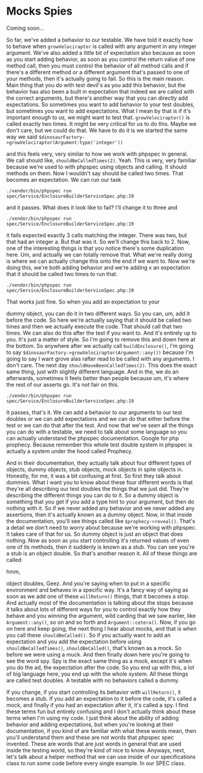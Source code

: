 # Mocks Spies

Coming soon...

So far, we've added a behavior to our testable. We have told it exactly how to behave
when `growVelociraptor` is called with any argument in any integer argument. We've
also added a little bit of expectation also because as soon as you start adding
behavior, as soon as you control the return value of one method call, then you must
control the behavior of all method calls and if there's a different method or a
different argument that's passed to one of your methods, then it's actually going to
fail. So this is the main reason. Main thing that you do with test devil's as you add
this behavior, but the behavior has also been a built in expectation that indeed we
are called with the correct arguments, but there's another way that you can directly
add expectations. So sometimes you want to add behavior to your test doubles, but
sometimes you want to add expectations. What I mean by that is if it's important
enough to us, we might want to test that. `growVelociraptor()` is called exactly two
times. It might be very critical for us to do this. Maybe we don't care, but we could
do that. We have to do it is we started the same way we said 
`$dinosaurFactory->growVelociraptor(Argument:type('integer'))`

and this feels very, very similar to how we work with phpspec in general. We
call should like, `shouldBeCalledTimes(2)`. Yeah. This is very, very familiar
because we're used to with phpspec using objects and calling. It should methods on
them. Now I wouldn't say should be called two times. That becomes an expectation. We
can run our task 

```terminal-silent
./vendor/bin/phpspec run spec/Service/EnclosureBuilderServiceSpec.php:19
```

and it passes. What does it look like to fail? I'll change it to three and 

```terminal-silent
./vendor/bin/phpspec run spec/Service/EnclosureBuilderServiceSpec.php:19
```

it fails expected exactly 3 calls matching the integer. There was two,
but that had an integer a. But that was it. So we'll change this back to 2. Now,
one of the interesting things is that you notice there's some duplication here. Um,
and actually we can totally remove that. What we're really doing is where we can
actually change this onto the end if we want to. Now we're doing this, we're both
adding behavior and we're adding x an expectation that it should be called two times
to run that. 

```terminal-silent
./vendor/bin/phpspec run spec/Service/EnclosureBuilderServiceSpec.php:19
```

That works just fine. So when you add an expectation to your

dummy object, you can do it in two different ways. So you can, um, add it before the
code. So here we're actually saying that it should be called two times and then we
actually execute the code. That should call that two times. We can also do this after
the test if you want to. And it's entirely up to you. It's just a matter of style. So
I'm going to remove this and down here at the bottom. So anywhere after we actually
call `buildEnclosure()`, I'm going to say `$dinosaurFactory->growVelociraptor(Argument::any())`
 because I'm going to say I want
grove alas rafter read to be called with any arguments. I don't care. The next day
`shouldHaveBeenCalledTimes(2)`. This does the exact same thing, just with slightly
different language. And in the, we do an afterwards, sometimes it feels better than
people because um, it's where the rest of our asserts go. It's not fair on this. 

```terminal-silent
./vendor/bin/phpspec run spec/Service/EnclosureBuilderServiceSpec.php:19
```

It passes, that's it. We can add a behavior to our arguments to our test doubles or we
can add expectations and we can do that either before the test or we can do that
after the test. And now that we've seen all the things you can do with a testable, we
need to talk about some language so you can actually understand the phpspec
documentation. Google for php prophecy. Because remember this whole test double
system in phpspec is actually a system under the hood called Prophecy.

And in their documentation, they actually talk about four different types of objects,
dummy objects, stub objects, mock objects in spite objects in. Honestly, for me, it
was a bit confusing at first. So first they talk about dummies. What I want you to
know about these four different words is that they're all describing our test doubles
the things that we just did. They're describing the different things you can do to
it. So a dummy object is something that you get if you add a type hint to your
argument, but then do nothing with it. So if we never added any behavior and we never
added any assertions, then it's actually known as a dummy object. Now, in that inside
the documentation, you'll see things called like `$prophecy->reveal()`. That's a
detail we don't need to worry about because we're working with phpspec. It
takes care of that for us. So dummy object is just an object that does nothing. Now
as soon as you start controlling it's returned values of even one of its methods,
then it suddenly is known as a stub. You can see you're a stub is an object double.
So that's another reason it. All of these things are called

hmm,

object doubles, Geez. And you're saying when to put in a specific environment and
behaves in a specific way. It's a fancy way of saying as soon as we add one of these
`willReturn()` things, that it becomes a stop. And actually most of the documentation is
talking about the stops because it talks about lots of different ways for you to
control exactly how they behave and you winning the argument, wild carding that we
saw earlier, like `Argument::any()`, so on and so forth and `Argument::cetera()`. Now, if you
go on here and keep going, the next thing I hear about mocks, and that is when you
call these `shouldBeCalled()`. So if you actually want to add an expectation and you
add the expectation before using `shouldBeCalledTimes()`, `shouldBeCalled()`, that's
known as a mock. So before we were using a muck. And then finally down here you're
going to see the word spy. Spy is the exact same thing as a mock, except it's when
you do the ad, the expectation after the code. So you end up with this, a lot of big
language here, you end up with the whole system. All these things are called test
doubles. A testable with no behaviors called a dummy.

If you change, if you start controlling its behavior with `willReturn()`, it becomes a
stub. If you add an expectation to it before the code, it's called a mock, and
finally if you had an expectation after it, it's called a spy. I find these terms fun
but entirely confusing and I don't actually think about these terms when I'm using my
code. I just think about the ability of adding behavior and adding expectations, but
when you're looking at their documentation, if you kind of are familiar with what
these words mean, then you'll understand them and these are not words that phpspec
spec invented. These are words that are just words in general that are used inside
the testing world, so they're kind of nice to know. Anyways, next, let's talk about a
helper method that we can use inside of our specifications class to run some code
before every single example. In our SPEC class.